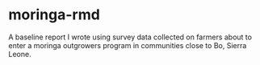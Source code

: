 # moringa-rmd
A baseline report I wrote using survey data collected on farmers about to enter a moringa outgrowers program in communities close to Bo, Sierra Leone.

